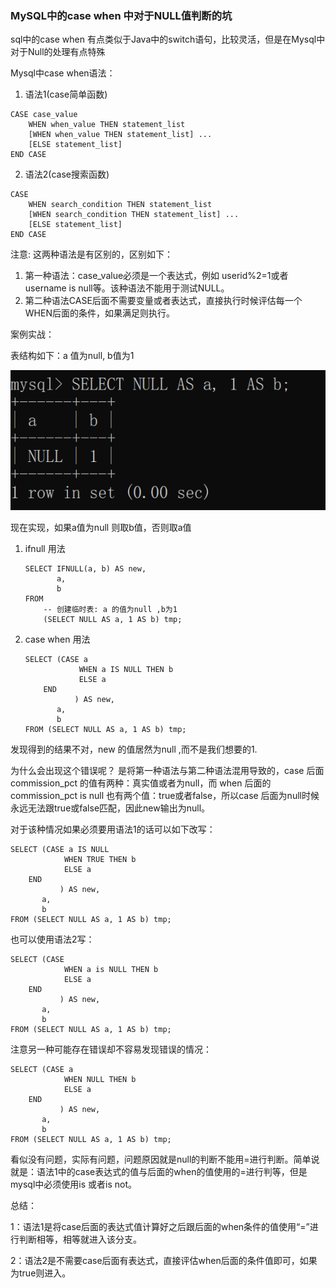 ### MySQL中的case when 中对于NULL值判断的坑

sql中的case when 有点类似于Java中的switch语句，比较灵活，但是在Mysql中对于Null的处理有点特殊

Mysql中case when语法：

1. 语法1(case简单函数)

```mysql
CASE case_value
    WHEN when_value THEN statement_list
    [WHEN when_value THEN statement_list] ...
    [ELSE statement_list]
END CASE
```

2. 语法2(case搜索函数)

```mysql
CASE
    WHEN search_condition THEN statement_list
    [WHEN search_condition THEN statement_list] ...
    [ELSE statement_list]
END CASE
```

注意:  这两种语法是有区别的，区别如下：

1. 第一种语法：case_value必须是一个表达式，例如 userid%2=1或者username is null等。该种语法不能用于测试NULL。
2. 第二种语法CASE后面不需要变量或者表达式，直接执行时候评估每一个WHEN后面的条件，如果满足则执行。

案例实战：

表结构如下：a 值为null, b值为1

![CaseWhen.png](images/CaseWhen.png)

现在实现，如果a值为null 则取b值，否则取a值

1. ifnull 用法

    ```mysql
    SELECT IFNULL(a, b) AS new,
           a,
           b
    FROM
        -- 创建临时表: a 的值为null ,b为1
        (SELECT NULL AS a, 1 AS b) tmp;
    ```

2. case when 用法

    ```mysql
    SELECT (CASE a
                WHEN a IS NULL THEN b
                ELSE a
        END
               ) AS new,
           a,
           b
    FROM (SELECT NULL AS a, 1 AS b) tmp;
    ```

发现得到的结果不对，new 的值居然为null ,而不是我们想要的1.

为什么会出现这个错误呢？ 是将第一种语法与第二种语法混用导致的，case 后面commission_pct 的值有两种：真实值或者为null，而 when 后面的commission_pct is null
也有两个值：true或者false，所以case 后面为null时候永远无法跟true或false匹配，因此new输出为null。

对于该种情况如果必须要用语法1的话可以如下改写：

```mysql
SELECT (CASE a IS NULL
            WHEN TRUE THEN b
            ELSE a
    END
           ) AS new,
       a,
       b
FROM (SELECT NULL AS a, 1 AS b) tmp;
```

也可以使用语法2写：

```mysql
SELECT (CASE
            WHEN a is NULL THEN b
            ELSE a
    END
           ) AS new,
       a,
       b
FROM (SELECT NULL AS a, 1 AS b) tmp;
```

注意另一种可能存在错误却不容易发现错误的情况：

```mysql
SELECT (CASE a
            WHEN NULL THEN b
            ELSE a
    END
           ) AS new,
       a,
       b
FROM (SELECT NULL AS a, 1 AS b) tmp;
```

看似没有问题，实际有问题，问题原因就是null的判断不能用=进行判断。简单说就是：语法1中的case表达式的值与后面的when的值使用的=进行判等，但是mysql中必须使用is 或者is not。

总结：

1：语法1是将case后面的表达式值计算好之后跟后面的when条件的值使用“=”进行判断相等，相等就进入该分支。

2：语法2是不需要case后面有表达式，直接评估when后面的条件值即可，如果为true则进入。